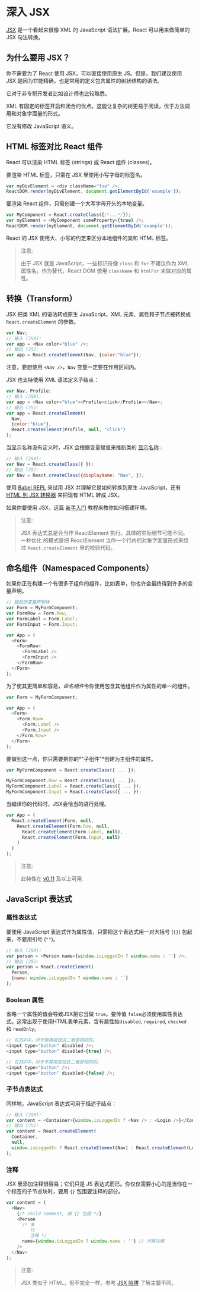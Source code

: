 # 深入 JSX

[JSX](https://facebook.github.io/jsx/) 是一个看起来很像 XML 的 JavaScript 语法扩展。React 可以用来做简单的 JSX 句法转换。

## 为什么要用 JSX？

你不需要为了 React 使用 JSX，可以直接使用原生 JS。但是，我们建议使用 JSX 是因为它能精确，也是常用的定义包含属性的树状结构的语法。

它对于非专职开发者比如设计师也比较熟悉。

XML 有固定的标签开启和闭合的优点。这能让复杂的树更易于阅读，优于方法调用和对象字面量的形式。

它没有修改 JavaScript 语义。


## HTML 标签对比 React 组件

React 可以渲染 HTML 标签 (strings) 或 React 组件 (classes)。

要渲染 HTML 标签，只需在 JSX 里使用小写字母的标签名。

```javascript
var myDivElement = <div className="foo" />;
ReactDOM.render(myDivElement, document.getElementById('example'));
```

要渲染 React 组件，只需创建一个大写字母开头的本地变量。

```javascript
var MyComponent = React.createClass({/*...*/});
var myElement = <MyComponent someProperty={true} />;
ReactDOM.render(myElement, document.getElementById('example'));
```

React 的 JSX 使用大、小写的约定来区分本地组件的类和 HTML 标签。

> 注意:
>
> 由于 JSX 就是 JavaScript，一些标识符像 `class` 和 `for` 不建议作为 XML
> 属性名。作为替代，React DOM 使用 `className` 和 `htmlFor` 来做对应的属性。

## 转换（Transform）

JSX 把类 XML 的语法转成原生 JavaScript，XML 元素、属性和子节点被转换成 `React.createElement` 的参数。

```javascript
var Nav;
// 输入 (JSX):
var app = <Nav color="blue" />;
// 输出 (JS):
var app = React.createElement(Nav, {color:"blue"});
```

注意，要想使用 `<Nav />`，`Nav` 变量一定要在作用区间内。

JSX 也支持使用 XML 语法定义子结点：

```javascript
var Nav, Profile;
// 输入 (JSX):
var app = <Nav color="blue"><Profile>click</Profile></Nav>;
// 输出 (JS):
var app = React.createElement(
  Nav,
  {color:"blue"},
  React.createElement(Profile, null, "click")
);
```

当显示名称没有定义时，JSX 会根据变量赋值来推断类的 [显示名称](ref-03-component-specs.md#displayname) :

```javascript
// 输入 (JSX):
var Nav = React.createClass({ });
// 输出 (JS):
var Nav = React.createClass({displayName: "Nav", });
```

使用 [Babel REPL](https://babeljs.io/repl/) 来试用 JSX 并理解它是如何转换到原生 JavaScript，还有 [HTML 到 JSX 转换器](http://facebook.github.io/react/html-jsx.html) 来把现有 HTML 转成 JSX。

如果你要使用 JSX，这篇 [新手入门](getting-started.md) 教程来教你如何搭建环境。

> 注意:
>
>
> JSX 表达式总是会当作 ReactElement 执行。具体的实际细节可能不同。一种优化
> 的模式是把 ReactElement 当作一个行内的对象字面量形式来绕过
> `React.createElement` 里的校验代码。

## 命名组件（Namespaced Components）

如果你正在构建一个有很多子组件的组件，比如表单，你也许会最终得到许多的变量声明。

```javascript
// 尴尬的变量声明块
var Form = MyFormComponent;
var FormRow = Form.Row;
var FormLabel = Form.Label;
var FormInput = Form.Input;

var App = (
  <Form>
    <FormRow>
      <FormLabel />
      <FormInput />
    </FormRow>
  </Form>
);
```

为了使其更简单和容易，*命名组件*令你使用包含其他组件作为属性的单一的组件。

```javascript
var Form = MyFormComponent;

var App = (
  <Form>
    <Form.Row>
      <Form.Label />
      <Form.Input />
    </Form.Row>
  </Form>
);
```

要做到这一点，你只需要把你的*"子组件"*创建为主组件的属性。

```javascript
var MyFormComponent = React.createClass({ ... });

MyFormComponent.Row = React.createClass({ ... });
MyFormComponent.Label = React.createClass({ ... });
MyFormComponent.Input = React.createClass({ ... });
```

当编译你的代码时，JSX会恰当的进行处理。

```javascript
var App = (
  React.createElement(Form, null,
    React.createElement(Form.Row, null,
      React.createElement(Form.Label, null),
      React.createElement(Form.Input, null)
    )
  )
);
```

> 注意:
>
> 此特性在 [v0.11](/react/blog/2014/07/17/react-v0.11.html#jsx) 及以上可用.

## JavaScript 表达式

### 属性表达式

要使用 JavaScript 表达式作为属性值，只需把这个表达式用一对大括号 (`{}`) 包起来，不要用引号 (`""`)。

```javascript
// 输入 (JSX):
var person = <Person name={window.isLoggedIn ? window.name : ''} />;
// 输出 (JS):
var person = React.createElement(
  Person,
  {name: window.isLoggedIn ? window.name : ''}
);
```

### Boolean 属性

省略一个属性的值会导致JSX把它当做 `true`。要传值 `false`必须使用属性表达式。这常出现于使用HTML表单元素，含有属性如`disabled`, `required`, `checked` 和 `readOnly`。

```javascript
// 在JSX中，对于禁用按钮这二者是相同的。
<input type="button" disabled />;
<input type="button" disabled={true} />;

// 在JSX中，对于不禁用按钮这二者是相同的。
<input type="button" />;
<input type="button" disabled={false} />;
```

### 子节点表达式

同样地，JavaScript 表达式可用于描述子结点：

```javascript
// 输入 (JSX):
var content = <Container>{window.isLoggedIn ? <Nav /> : <Login />}</Container>;
// 输出 (JS):
var content = React.createElement(
  Container,
  null,
  window.isLoggedIn ? React.createElement(Nav) : React.createElement(Login)
);
```

### 注释

JSX 里添加注释很容易；它们只是 JS 表达式而已。你仅仅需要小心的是当你在一个标签的子节点块时，要用 `{}` 包围要注释的部分。

```javascript
var content = (
  <Nav>
    {/* child comment, 用 {} 包围 */}
    <Person
      /* 多
         行
         注释 */
      name={window.isLoggedIn ? window.name : ''} // 行尾注释
    />
  </Nav>
);
```

> 注意:
>
> JSX 类似于 HTML，但不完全一样。参考 [JSX 陷阱](02.3-jsx-gotchas.md) 了解主要不同。
